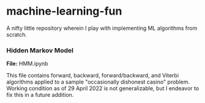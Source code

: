 # machine-learning-fun
A nifty little repository wherein I play with implementing ML algorithms from scratch.

### Hidden Markov Model
**File:** HMM.ipynb

This file contains forward, backward, forward/backward, and Viterbi algorithms applied to a sample "occasionally dishonest casino" problem. Working condition as of 29 April 2022 is not generalizable, but I endeavor to fix this in a future addition.
